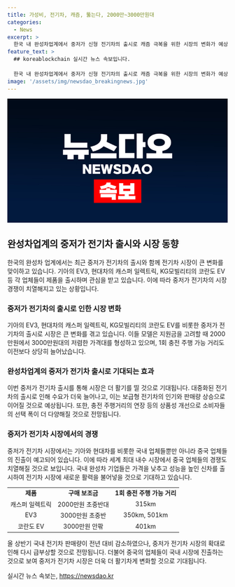 ```yaml
---
title: 가성비, 전기차, 캐즘, 뚫는다, 2000만~3000만원대
categories:
  - News
excerpt: >
  한국 내 완성차업계에서 중저가 신형 전기차의 출시로 캐즘 극복을 위한 시장의 변화가 예상되고 있다. 현대차와 기아는 캐스퍼 일렉트릭과 EV3를 출시하며 가격 및 주행거리 등 성능을 개선하고 있으며, KG모빌리티도 코란도 EV를 선보였다. 더불어 중국 업체들의 한국 진출이 예고되고 있어 경쟁은 더욱 치열해질 전망이다. 신차들의 가성비와 성능 향상으로 전기차에 대한 관심이 상승할 것으로 예상된다.
feature_text: >
  ## koreablockchain 실시간 뉴스 속보입니다.

  한국 내 완성차업계에서 중저가 신형 전기차의 출시로 캐즘 극복을 위한 시장의 변화가 예상되고 있다. 현대차와 기아는 캐스퍼 일렉트릭과 EV3를 출시하며 가격 및 주행거리 등 성능을 개선하고 있으며, KG모빌리티도 코란도 EV를 선보였다. 더불어 중국 업체들의 한국 진출이 예고되고 있어 경쟁은 더욱 치열해질 전망이다. 신차들의 가성비와 성능 향상으로 전기차에 대한 관심이 상승할 것으로 예상된다.
image: '/assets/img/newsdao_breakingnews.jpg'
---
```


<p><img src="/assets/img/newsdao_breakingnews.jpg" alt="koreablockchain 속보" /></p>

<h2 data-ke-size="size26">완성차업계의 중저가 전기차 출시와 시장 동향</h2>

<p data-ke-size="size16">한국의 완성차 업계에서는 최근 중저가 전기차의 출시와 함께 전기차 시장이 큰 변화를 맞이하고 있습니다. 기아의 EV3, 현대차의 캐스퍼 일렉트릭, KG모빌리티의 코란도 EV 등 각 업체들이 제품을 출시하며 관심을 받고 있습니다. 이에 따라 중저가 전기차의 시장 경쟁이 치열해지고 있는 상황입니다.</p>

<h3 data-ke-size="size24">중저가 전기차의 출시로 인한 시장 변화</h3>

<p data-ke-size="size16">기아의 EV3, 현대차의 캐스퍼 일렉트릭, KG모빌리티의 코란도 EV를 비롯한 중저가 전기차의 출시로 시장은 큰 변화를 겪고 있습니다. 이들 모델은 지원금을 고려할 때 2000만원에서 3000만원대의 저렴한 가격대를 형성하고 있으며, 1회 충전 주행 가능 거리도 이전보다 상당히 늘어났습니다.</p>

<h3 data-ke-size="size24">완성차업계의 중저가 전기차 출시로 기대되는 효과</h3>

<p data-ke-size="size16">이번 중저가 전기차 출시를 통해 시장은 더 활기를 띨 것으로 기대됩니다. 대중화된 전기차의 출시로 인해 수요가 더욱 늘어나고, 이는 보급형 전기차의 인기와 판매량 상승으로 이어질 것으로 예상됩니다. 또한, 충전 주행거리의 연장 등의 상품성 개선으로 소비자들의 선택 폭이 더 다양해질 것으로 전망됩니다.</p>

<h3 data-ke-size="size24">중저가 전기차 시장에서의 경쟁</h3>

<p data-ke-size="size16">중저가 전기차 시장에서는 기아와 현대차를 비롯한 국내 업체들뿐만 아니라 중국 업체들의 진출이 예고되어 있습니다. 이에 따라 세계 최대 내수 시장에서 중국 업체들의 경쟁도 치열해질 것으로 보입니다. 국내 완성차 기업들은 가격을 낮추고 성능을 높인 신차를 출시하여 전기차 시장에 새로운 활력을 불어넣을 것으로 기대하고 있습니다.</p>

<table>
    <tbody>
        <tr>
            <td style="text-align: center; height: 17px;"><b>제품</b></td>
            <td style="text-align: center; height: 17px;"><b>구매 보조금</b></td>
            <td style="text-align: center; height: 17px;"><b>1회 충전 주행 가능 거리</b></td>
        </tr>
        <tr>
            <td style="text-align: center; height: 17px;">캐스퍼 일렉트릭</td>
            <td style="text-align: center; height: 17px;">2000만원 초중반대</td>
            <td style="text-align: center; height: 17px;">315km</td>
        </tr>
        <tr>
            <td style="text-align: center; height: 17px;">EV3</td>
            <td style="text-align: center; height: 17px;">3000만원 초중반</td>
            <td style="text-align: center; height: 17px;">350km, 501km</td>
        </tr>
        <tr>
            <td style="text-align: center; height: 17px;">코란도 EV</td>
            <td style="text-align: center; height: 17px;">3000만원 안팎</td>
            <td style="text-align: center; height: 17px;">401km</td>
        </tr>
    </tbody>
</table>

<p data-ke-size="size16">올 상반기 국내 전기차 판매량이 전년 대비 감소하였으나, 중저가 전기차 시장의 확대로 인해 다시 급부상할 것으로 전망됩니다. 더불어 중국의 업체들이 국내 시장에 진출하는 것으로 보여 중저가 전기차 시장은 더욱 더 활기차게 변화할 것으로 기대됩니다.</p>
실시간 뉴스 속보는, <a href="https://newsdao.kr" rel="dofollow">https://newsdao.kr</a>


